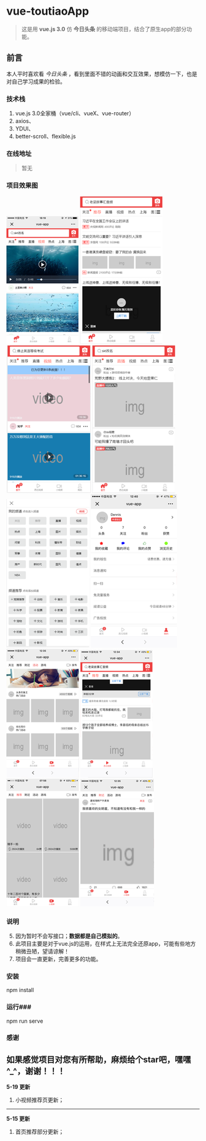 # vue-toutiaoApp #

> 这是用 **vue.js 3.0** 仿 **今日头条** 的移动端项目，结合了原生app的部分功能。
## 前言 ##
本人平时喜欢看 *今日头条* ，看到里面不错的动画和交互效果，想模仿一下，也是对自己学习成果的检验。
### 技术栈 ###
 1. vue.js 3.0全家桶（vue/cli、vueX、vue-router）
 2. axios、
 3. YDUI、
 4. better-scroll、flexible.js

### 在线地址 ###
> 暂无

### 项目效果图 ###
![加载错误，请在src/assets/image中查看](./src/assets/image/展示1.png)  ![加载错误，请在src/assets/image中查看](./src/assets/image/展示2.png)
![加载错误，请在src/assets/image中查看](./src/assets/image/展示3.png)  ![加载错误，请在src/assets/image中查看](./src/assets/image/展示4.png)
![加载错误，请在src/assets/image中查看](./src/assets/image/展示5.png)  ![加载错误，请在src/assets/image中查看](./src/assets/image/展示6.png)
![加载错误，请在src/assets/image中查看](./src/assets/image/展示7.png)  ![加载错误，请在src/assets/image中查看](./src/assets/image/展示8.png)
![加载错误，请在src/assets/image中查看](./src/assets/image/展示9.png)  ![加载错误，请在src/assets/image中查看](./src/assets/image/展示10.png)
### 说明 ###
 5. 因为暂时不会写接口；**数据都是自己模拟的**。
 6. 此项目主要是对于vue.js的运用，在样式上无法完全还原app，可能有些地方稍微丑陋，望请谅解！
 7. 项目会一直更新，完善更多的功能。
### 安装 ###
npm install
### 运行###
npm run serve

### 感谢 ###
如果感觉项目对您有所帮助，麻烦给个star吧，嘿嘿^_^，谢谢！！！
----------
**5-19 更新**

 1. 小视频推荐页更新；
----------
**5-15 更新**

 1. 首页推荐部分更新；

